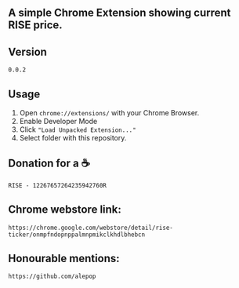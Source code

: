 ## A simple Chrome Extension showing current RISE price.
## Version
~~~
0.0.2
~~~
## Usage
1. Open `chrome://extensions/` with your Chrome Browser.
2. Enable Developer Mode
3. Click `"Load Unpacked Extension..."`
4. Select folder with this repository.

## Donation for a ☕
~~~
RISE - 12267657264235942760R
~~~

## Chrome webstore link:
~~~
https://chrome.google.com/webstore/detail/rise-ticker/onmpfndopnppalmnpmikclkhdlbhebcn
~~~

## Honourable mentions: 
~~~
https://github.com/alepop
~~~